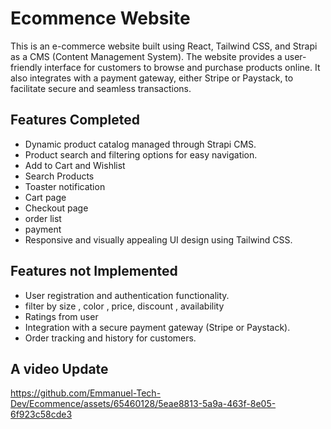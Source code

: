 # Ecommence Website
This is an e-commerce website built using React, Tailwind CSS, and Strapi as a CMS (Content Management System). The website provides a user-friendly interface for customers to browse and purchase products online. It also integrates with a payment gateway, either Stripe or Paystack, to facilitate secure and seamless transactions.

## Features Completed

- Dynamic product catalog managed through Strapi CMS.
- Product search and filtering options for easy navigation.
- Add to Cart and Wishlist
- Search Products
- Toaster notification
- Cart page
- Checkout page
- order list
- payment
- Responsive and visually appealing UI design using Tailwind CSS.

## Features not Implemented

- User registration and authentication functionality.
- filter by size , color , price, discount , availability 
- Ratings from user 
- Integration with a secure payment gateway (Stripe or Paystack).
- Order tracking and history for customers.


## A video Update 

https://github.com/Emmanuel-Tech-Dev/Ecommence/assets/65460128/5eae8813-5a9a-463f-8e05-6f923c58cde3



